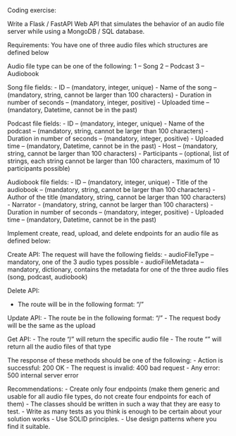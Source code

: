  Coding exercise:  
 
Write a Flask / FastAPI Web API that simulates the behavior of an audio file server while using a MongoDB / SQL database. 
 
Requirements: You have one of three audio files which structures are defined below 
 
Audio file type can be one of the following: 1 – Song 2 – Podcast 3 – Audiobook 
 
Song file fields: - ID – (mandatory, integer, unique) - Name of the song – (mandatory, string, cannot be larger than 100 characters) - Duration in number of seconds – (mandatory, integer, positive) - Uploaded time – (mandatory, Datetime, cannot be in the past) 
 
Podcast file fields: - ID – (mandatory, integer, unique) - Name of the podcast – (mandatory, string, cannot be larger than 100 characters) - Duration in number of seconds – (mandatory, integer, positive) - Uploaded time – (mandatory, Datetime, cannot be in the past) - Host – (mandatory, string, cannot be larger than 100 characters) - Participants – (optional, list of strings, each string cannot be larger than 100 characters, maximum of 10 participants possible) 
 
Audiobook file fields: - ID – (mandatory, integer, unique) - Title of the audiobook – (mandatory, string, cannot be larger than 100 characters) - Author of the title (mandatory, string, cannot be larger than 100 characters) - Narrator - (mandatory, string, cannot be larger than 100 characters) - Duration in number of seconds – (mandatory, integer, positive) - Uploaded time – (mandatory, Datetime, cannot be in the past) 
 
 
Implement create, read, upload, and delete endpoints for an audio file as defined below: 
 
Create API: The request will have the following fields: - audioFileType – mandatory, one of the 3 audio types possible - audioFileMetadata – mandatory, dictionary, contains the metadata for one of the three audio files (song, podcast, audiobook) 
 
Delete API: 
- The route will be in the following format: “<audioFileType>/<audioFileID>” 
 
Update API: - The route be in the following format: “<audioFileType>/<audioFileID>” - The request body will be the same as the upload 
 
Get API: - The route “<audioFileType>/<audioFileID>” will return the specific audio file - The route “<audioFileType>” will return all the audio files of that type 
 
 
 
The response of these methods should be one of the following: - Action is successful: 200 OK  - The request is invalid: 400 bad request  - Any error: 500 internal server error  
 
 
Recommendations:  - Create only four endpoints (make them generic and usable for all audio file types, do not create four endpoints for each of them) - The classes should be written in such a way that they are easy to test.  - Write as many tests as you think is enough to be certain about your solution works - Use SOLID principles.  - Use design patterns where you find it suitable.
